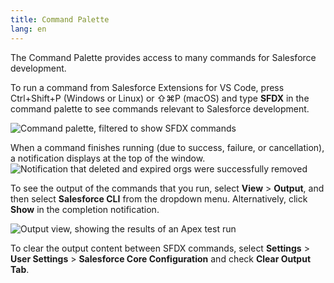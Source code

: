 ```yaml
---
title: Command Palette
lang: en
---
```


The Command Palette provides access to many commands for Salesforce development.

To run a command from Salesforce Extensions for VS Code, press Ctrl+Shift+P (Windows or Linux) or ⇧⌘P (macOS) and type **SFDX** in the command palette to see commands relevant to Salesforce development.

![Command palette, filtered to show SFDX commands](./images/sfdx_commands.png)

When a command finishes running (due to success, failure, or cancellation), a notification displays at the top of the window.  
![Notification that deleted and expired orgs were successfully removed](./images/command_success_notification.png)

To see the output of the commands that you run, select **View** > **Output**, and then select **Salesforce CLI** from the dropdown menu. Alternatively, click **Show** in the completion notification.

![Output view, showing the results of an Apex test run](./images/output_view.png)

To clear the output content between SFDX commands, select **Settings** > **User Settings** > **Salesforce Core Configuration** and check **Clear Output Tab**.
